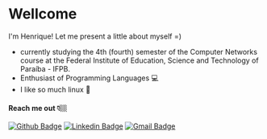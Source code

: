 
# Wellcome

I'm Henrique! Let me present a little about myself =)

 - currently studying the 4th (fourth) semester of the Computer Networks course 
 at the Federal Institute of Education, Science and Technology of Paraíba - IFPB.
 - Enthusiast of Programming Languages 💻
- I like so much linux 🐧



#### Reach me out 👇🏼
[![Github Badge](https://img.shields.io/badge/-Github-000?style=flat-square&logo=Github&logoColor=white&link=https://github.com/Palitot)](https://github.com/Palitot) [![Linkedin Badge](https://img.shields.io/badge/-LinkedIn-blue?style=flat-square&logo=Linkedin&logoColor=white&link=https://www.linkedin.com/in/henrique-costa2019/)](https://www.linkedin.com/in/henrique-costa2019/) [![Gmail Badge](https://img.shields.io/badge/-Gmail-c14438?style=flat-square&logo=Gmail&logoColor=white&link=mailto:henrique.palito@academico.ifpb.edu.br)](mailto:henrique.palito@academico.ifpb.edu.br)
